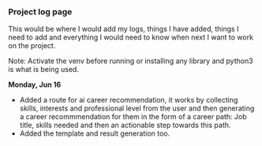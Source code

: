 ### Project log page
This would be where I would add my logs, things I have added, things I need to add and everything I would need to know when next I want to work on the project.

Note: Activate the venv before running or installing any library and python3 is what is being used.

**Monday, Jun 16**
- Added a route for ai career recommendation, it works by collecting skills, interests and professional level from the user and then generating a career recommmendation for them in the form of a career path: Job title, skills needed and then an actionable step towards this path.
- Added the template and result generation too.